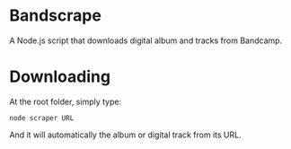 # Bandscrape
 A Node.js script that downloads digital album and tracks from Bandcamp.
 
# Downloading
 At the root folder, simply type:
 ```
 node scraper URL
 ```
 And it will automatically the album or digital track from its URL.
